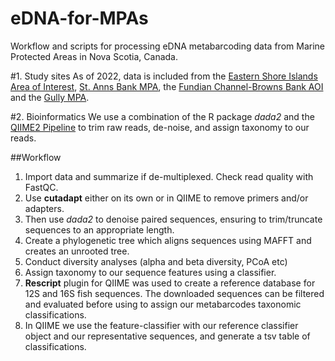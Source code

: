 # eDNA-for-MPAs
Workflow and scripts for processing eDNA metabarcoding data from Marine Protected Areas in Nova Scotia, Canada. 

#1. Study sites
As of 2022, data is included from the [Eastern Shore Islands Area of Interest](https://www.dfo-mpo.gc.ca/oceans/aoi-si/easternshore-ilescoteest-eng.html), [St. Anns Bank MPA](https://www.dfo-mpo.gc.ca/oceans/mpa-zpm/stanns-sainteanne/index-eng.html), the [Fundian Channel-Browns Bank AOI](https://www.dfo-mpo.gc.ca/oceans/aoi-si/fundian-fundy-browns-eng.html) and the [Gully MPA](https://www.dfo-mpo.gc.ca/oceans/mpa-zpm/gully/index-eng.html). 

#2. Bioinformatics
We use a combination of the R package *dada2* and the [QIIME2 Pipeline](https://docs.qiime2.org/2022.2/interfaces/q2cli/) to trim raw reads, de-noise, and assign taxonomy to our reads. 

##Workflow
1. Import data and summarize if de-multiplexed. Check read quality with FastQC.
2. Use **cutadapt** either on its own or in QIIME to remove primers and/or adapters.
3. Then use *dada2* to denoise paired sequences, ensuring to trim/truncate sequences to an appropriate length. 
4. Create a phylogenetic tree which aligns sequences using MAFFT and creates an unrooted tree.
5. Conduct diversity analyses (alpha and beta diversity, PCoA etc)
6. Assign taxonomy to our sequence features using a classifier. 
7. **Rescript** plugin for QIIME was used to create a reference database for 12S and 16S fish sequences. The downloaded sequences can be filtered and evaluated before using to assign our metabarcodes taxonomic classifications. 
8. In QIIME we use the feature-classifier with our reference classifier object and our representative sequences, and generate a tsv table of classifications. 
